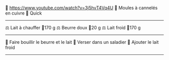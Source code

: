 🔗 https://www.youtube.com/watch?v=3j5hvT4Vq4U
🔪 Moules à cannelés en cuivre
🔪 Quick
***
⚖ Lait à chauffer 📏170 g
⚖ Beurre doux 📏20 g
⚖ Lait froid 📏170 g
***
🔧 Faire bouillir le beurre et le lait
🔧 Verser dans un saladier
🔧 Ajouter le lait froid
***
